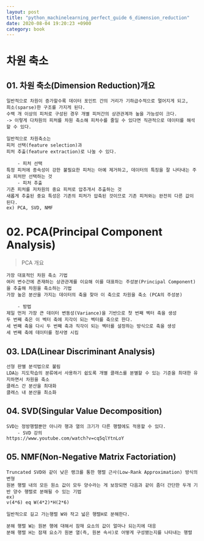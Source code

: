 ```yaml
---
layout: post
title: "python_machinelearning_perfect_guide 6_dimension_reduction"
date: 2020-08-04 19:20:23 +0900
category: book
---
```


# 차원 축소

## 01. 차원 축소(Dimension Reduction)개요

```
일반적으로 차원이 증가할수록 데이터 포인트 간의 거리가 기하급수적으로 멀어지게 되고,
희소(sparse)한 구조를 가지게 된다.
수백 개 이상의 피처로 구성된 경우 개별 피처간의 상관관계까 높을 가능성이 크다.
-> 이렇게 다차원의 피처를 차원 축소해 피처수를 줄일 수 있다면 직관적으로 데이터를 해석할 수 있다.

일반적으로 차원축소는 
피처 선택(feature selection)과
피처 추출(feature extraction)로 나눌 수 있다.

    - 피처 선택
특정 피처에 종속성이 강한 불필요한 피처는 아예 제거하고, 데이터의 특징을 잘 나타내는 주요 피처만 선택하는 것
    - 피처 추출
기존 피처를 저차원의 중요 피처로 압추개서 추출하는 것 
새롭게 추출된 중요 특성은 기존의 피처가 압축된 것이므로 기존 피처와는 완전히 다른 값이 된다.
ex) PCA, SVD, NMF 
```
# 02. PCA(Principal Component Analysis)

> PCA 개요

```
가장 대표적인 차원 축소 기법
여러 변수간에 존재하는 상관관계를 이요해 이를 대표하는 주성분(Principal Component)을 추출해 차원을 축소하는 기법
가장 높은 분산을 가지는 데이터의 축을 찾아 이 축으로 차원을 축소 (PCA의 주성분)

    - 방법
제일 먼저 가장 큰 데이터 변동성(Variance)을 기반으로 첫 번째 벡터 축을 생성
두 번째 축은 이 벡터 축에 지각이 되는 벡터를 축으로 한다.
세 번째 축을 다시 두 번째 축과 직각이 되는 벡터를 설정하는 방식으로 축을 생성
세 번째 축에 데이터를 정사영 시킴
```

## 03. LDA(Linear Discriminant Analysis)

```
선형 판별 분석법으로 불림
LDA는 지도학습의 분류에서 사용하기 쉽도록 개별 클래스를 분별할 수 있는 기준을 최대한 유지하면서 차원을 축소
클래스 간 분산을 최대화
클래스 내 분산을 최소화
```

## 04. SVD(Singular Value Decomposition)

```
SVD는 정방행렬뿐만 아니라 행과 열의 크기가 다른 행렬에도 적용할 수 있다.
    - SVD 강의 
https://www.youtube.com/watch?v=cq5qlYtnLoY
```

## 05. NMF(Non-Negative Matrix Factoriation)

```
Truncated SVD와 같이 낮은 랭크를 통한 행렬 근사(Low-Rank Approximation) 방식의 변형
원본 행렬 내의 모든 원소 값이 모두 양수라는 게 보장되면 다음과 같이 좀더 간단한 두개 기반 양수 행렬로 분해될 수 있는 기법
ex)
v(4*6) eq W(4*2)*H(2*6)

일반적으로 길고 가는행렬 W와 작고 넓은 행렬H로 분해한다.

분해 행렬 W는 원본 행에 대해서 잠재 요소의 값이 얼마나 되는지에 대응
분해 행렬 H는 잠재 요소가 원본 열(즉, 원본 속서)로 어떻게 구성됐는지를 나타내는 행렬
```

